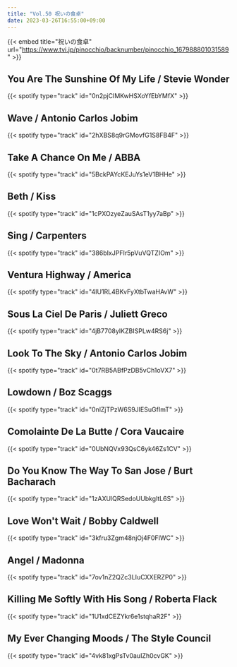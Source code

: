 ```yaml
---
title: "Vol.50 祝いの食卓"
date: 2023-03-26T16:55:00+09:00
---
```


{{< embed title="祝いの食卓" url="https://www.tvi.jp/pinocchio/backnumber/pinocchio_167988801031589" >}}

## You Are The Sunshine Of My Life / Stevie Wonder
{{< spotify type="track" id="0n2pjCIMKwHSXoYfEbYMfX" >}}

## Wave / Antonio Carlos Jobim
{{< spotify type="track" id="2hXBS8q9rGMovfG1S8FB4F" >}}

## Take A Chance On Me / ABBA
{{< spotify type="track" id="5BckPAYcKEJuYs1eV1BHHe" >}}

## Beth / Kiss
{{< spotify type="track" id="1cPXOzyeZauSAsT1yy7aBp" >}}

## Sing / Carpenters
{{< spotify type="track" id="386bIxJPFIr5pVuVQTZIOm" >}}

## Ventura Highway / America
{{< spotify type="track" id="4IU1RL4BKvFyXtbTwaHAvW" >}}

## Sous La Ciel De Paris / Juliett Greco
{{< spotify type="track" id="4jB7708yIKZBISPLw4RS6j" >}}

## Look To The Sky / Antonio Carlos Jobim
{{< spotify type="track" id="0t7RB5ABfPzDB5vCh1oVX7" >}}

## Lowdown / Boz Scaggs
{{< spotify type="track" id="0nlZjTPzW6S9JIESuGfImT" >}}

## Comolainte De La Butte / Cora Vaucaire
{{< spotify type="track" id="0UbNQVx93QsC6yk46Zs1CV" >}}

## Do You Know The Way To San Jose / Burt Bacharach
{{< spotify type="track" id="1zAXUlQRSedoUUbkgltL6S" >}}

## Love Won't Wait / Bobby Caldwell
{{< spotify type="track" id="3kfru3Zgm48njOj4F0FIWC" >}}

## Angel / Madonna
{{< spotify type="track" id="7ov1nZ2QZc3LIuCXXERZP0" >}}

## Killing Me Softly With His Song / Roberta Flack
{{< spotify type="track" id="1U1xdCEZYkr6e1stqhaR2F" >}}

## My Ever Changing Moods / The Style Council
{{< spotify type="track" id="4vk81xgPsTv0auIZh0cvGK" >}}
